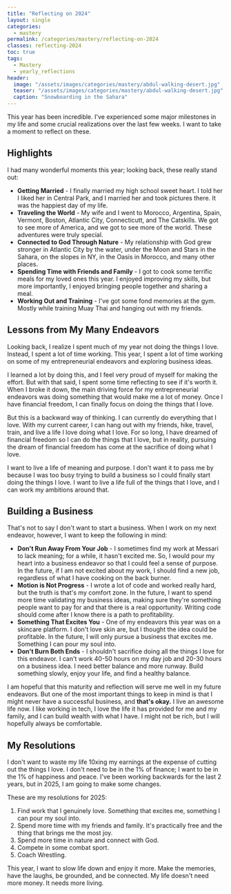 ```yaml
---
title: "Reflecting on 2024"
layout: single
categories:
  - mastery
permalink: /categories/mastery/reflecting-on-2024
classes: reflecting-2024
toc: true
tags:
  - Mastery
  - yearly_reflections
header:
  image: "/assets/images/categories/mastery/abdul-walking-desert.jpg"
  teaser: "/assets/images/categories/mastery/abdul-walking-desert.jpg"
  caption: "Snowboarding in the Sahara"
---
```


This year has been incredible. I've experienced some major milestones in my life and some crucial realizations over the last few weeks. I want to take a moment to reflect on these.

## Highlights
I had many wonderful moments this year; looking back, these really stand out:

- **Getting Married** - I finally married my high school sweet heart. I told her I liked her in Central Park, and I married her and took pictures there. It was the happiest day of my life.
- **Traveling the World** - My wife and I went to Morocco, Argentina, Spain, Vermont, Boston, Atlantic City, Connecticutt, and The Catskills. We got to see more of America, and we got to see more of the world. These adventures were truly special.
- **Connected to God Through Nature** - My relationship with God grew stronger in Atlantic City by the water, under the Moon and Stars in the Sahara, on the slopes in NY, in the Oasis in Morocco, and many other places. 
- **Spending Time with Friends and Family** - I got to cook some terrific meals for my loved ones this year. I enjoyed improving my skills, but more importantly, I enjoyed bringing people together and sharing a meal. 
- **Working Out and Training** - I've got some fond memories at the gym. Mostly while training Muay Thai and hanging out with my friends.

## Lessons from My Many Endeavors
Looking back, I realize I spent much of my year not doing the things I love. Instead, I spent a lot of time working. This year, I spent a lot of time working on some of my entrepreneurial endeavors and exploring business ideas.

I learned a lot by doing this, and I feel very proud of myself for making the effort. But with that said, I spent some time reflecting to see if it's worth it. When I broke it down, the main driving force for my entrepreneurial endeavors was doing something that would make me a lot of money. Once I have financial freedom, I can finally focus on doing the things that I love. 

But this is a backward way of thinking. I can currently do everything that I love. With my current career, I can hang out with my friends, hike, travel, train, and live a life I love doing what I love. For so long, I have dreamed of financial freedom so I can do the things that I love, but in reality, pursuing the dream of financial freedom has come at the sacrifice of doing what I love. 

I want to live a life of meaning and purpose. I don't want it to pass me by because I was too busy trying to build a business so I could finally start doing the things I love. I want to live a life full of the things that I love, and I can work my ambitions around that.
## Building a Business
That's not to say I don't want to start a business. When I work on my next endeavor, however, I want to keep the following in mind:

- **Don't Run Away From Your Job** - I sometimes find my work at Messari to lack meaning; for a while, it hasn't excited me. So, I would pour my heart into a business endeavor so that I could feel a sense of purpose. In the future, if I am not excited about my work, I should find a new job, regardless of what I have cooking on the back burner.
- **Motion is Not Progress** - I wrote a lot of code and worked really hard, but the truth is that's my comfort zone. In the future, I want to spend more time validating my business ideas, making sure they're something people want to pay for and that there is a real opportunity. Writing code should come after I know there is a path to profitability.
- **Something That Excites You** - One of my endeavors this year was on a skincare platform. I don't love skin are, but I thought the idea could be profitable. In the future, I will only pursue a business that excites me. Something I can pour my soul into.
- **Don't Burn Both Ends** - I shouldn't sacrifice doing all the things I love for this endeavor. I can't work 40-50 hours on my day job and 20-30 hours on a business idea. I need better balance and more runway. Build something slowly, enjoy your life, and find a healthy balance.

I am hopeful that this maturity and reflection will serve me well in my future endeavors. But one of the most important things to keep in mind is that I might never have a successful business, and **that's okay.** I live an awesome life now. I like working in tech, I love the life it has provided for me and my family, and I can build wealth with what I have. I might not be rich, but I will hopefully always be comfortable.

## My Resolutions

I don't want to waste my life 10xing my earnings at the expense of cutting out the things I love. I don't need to be in the 1% of finance; I want to be in the 1% of happiness and peace. I've been working backwards for the last 2 years, but in 2025, I am going to make some changes.

These are my resolutions for 2025:

1. Find work that I genuinely love. Something that excites me, something I can pour my soul into.
2. Spend more time with my friends and family. It's practically free and the thing that brings me the most joy.
3. Spend more time in nature and connect with God.
4. Compete in some combat sport.
5. Coach Wrestling.

This year, I want to slow life down and enjoy it more. Make the memories, have the laughs, be grounded, and be connected. My life doesn't need more money. It needs more living.